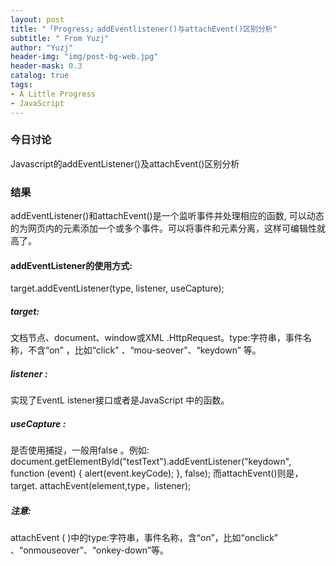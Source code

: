 ```yaml
---
layout: post
title: "「Progress」addEventlistener()与attachEvent()区别分析"
subtitle: " From Yuzj"
author: "Yuzj"
header-img: "img/post-bg-web.jpg"
header-mask: 0.3
catalog: true
tags:
- A Little Progress
- JavaScript
---
```


### 今日讨论

Javascript的addEventListener()及attachEvent()区别分析

### 结果

addEventListener()和attachEvent()是一个监听事件并处理相应的函数,
可以动态的为网页内的元素添加一个或多个事件。可以将事件和元素分离，这样可编辑性就高了。

#### addEventListener的使用方式:

target.addEventListener(type, listener, useCapture);

##### target:

文档节点、document、window或XML .HttpRequest。type:字符串，事件名称，不含“on” ，比如“click” 、“mou-seover”、“keydown” 等。

##### listener :

实现了EventL istener接口或者是JavaScript 中的函数。

##### useCapture : 

是否使用捕捉，一般用false  。例如: document.getElementByld("testText").addEventListener("keydown", function (event) { alert(event.keyCode); }, false);
而attachEvent()则是，target. attachEvent(element,type，listener);

##### 注意: 

attachEvent ( )中的type:字符串，事件名称，含“on”，比如“onclick” 、“onmouseover”、“onkey-down”等。